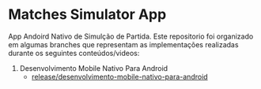 # Matches Simulator App
App Andoird Nativo de Simulção de Partida. Este repositorio foi organizado em algumas branches que representam as implementações realizadas durante os seguintes conteúdos/videos:

1. Desenvolvimento Mobile Nativo Para Android
   - [release/desenvolvimento-mobile-nativo-para-android](https://github.com/diogofelismino/matches-simulator-app/tree/release/desenvolvimento-mobile-nativo-para-android)

